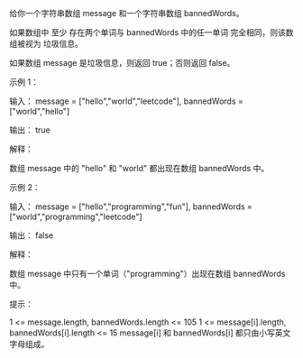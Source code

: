 给你一个字符串数组 message 和一个字符串数组 bannedWords。

如果数组中 至少 存在两个单词与 bannedWords 中的任一单词 完全相同，则该数组被视为 垃圾信息。

如果数组 message 是垃圾信息，则返回 true；否则返回 false。

示例 1：

输入： message = ["hello","world","leetcode"], bannedWords = ["world","hello"]

输出： true

解释：

数组 message 中的 "hello" 和 "world" 都出现在数组 bannedWords 中。

示例 2：

输入： message = ["hello","programming","fun"], bannedWords = ["world","programming","leetcode"]

输出： false

解释：

数组 message 中只有一个单词（"programming"）出现在数组 bannedWords 中。

提示：

1 <= message.length, bannedWords.length <= 105
1 <= message[i].length, bannedWords[i].length <= 15
message[i] 和 bannedWords[i] 都只由小写英文字母组成。

